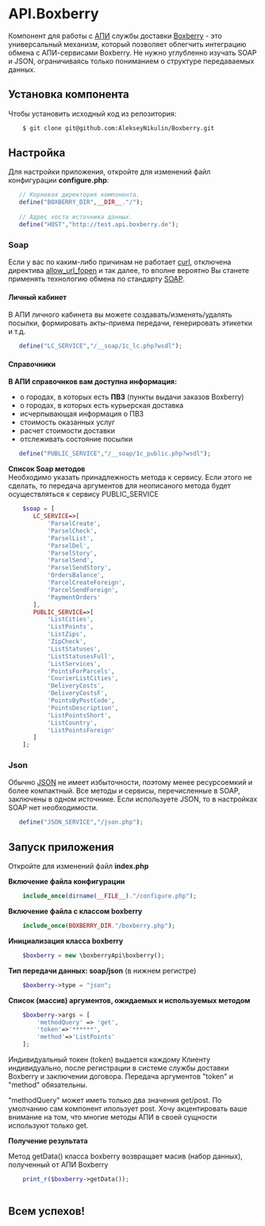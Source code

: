 # API.Boxberry
Компонент для работы с [АПИ](http://api.boxberry.de) службы доставки [Boxberry](http://boxberry.ru) - это универсальный механизм, который позволяет облегчить интеграцию обмена с АПИ-сервисами Boxberry. Не нужно углубленно изучать SOAP и JSON, ограничиваясь только пониманием о структуре передаваемых данных.

## Установка компонента
Чтобы установить исходный код из репозитория:
```sh
    $ git clone git@github.com:AlekseyNikulin/Boxberry.git    
```
    
## Настройка
Для настройки приложения, откройте для изменений файл конфигурации **configure.php**:   
```php   
   // Корневая директория компонента. 
   define("BOXBERRY_DIR",__DIR__."/");
   
   // Адрес хоста источника данных.
   define("HOST","http://test.api.boxberry.de");   
```
   
### Soap   
Если у вас по каким-либо причинам не работает [curl](http://php.net/manual/ru/book.curl.php), 
отключена директива [allow_url_fopen](http://www.php.net/manual/ru/filesystem.configuration.php#ini.allow-url-fopen) и так далее,
то вполне вероятно Вы станете применять технологию обмена по стандарту [SOAP](http://www.tutorialspoint.com/soap/what_is_soap.htm).
    
#### Личный кабинет
В АПИ личного кабинета вы можете создавать/изменять/удалять посылки, формировать акты-приема передачи, 
генерировать этикетки и т.д.   
```php   
   define("LC_SERVICE","/__soap/1c_lc.php?wsdl");   
```
   
#### Справочники
**В АПИ справочнков вам доступна информация:** 
   - о городах, в которых есть **ПВЗ** (пункты выдачи заказов Boxberry)
   - о городах, в которых есть курьерская доставка
   - исчерпывающая информация о ПВЗ
   - стоимость оказанных услуг
   - расчет стоимости доставки
   - отслеживать состояние посылки    
```php   
   define("PUBLIC_SERVICE","/__soap/1c_public.php?wsdl");   
```

**Список Soap методов**  
Необходимо указать принадлежность метода к сервису.
Если этого не сделать, то передача аргументов для неописаного метода будет осуществляться к сервису PUBLIC_SERVICE      
```php   
    $soap = [
       LC_SERVICE=>[
           'ParselCreate',
           'ParselCheck',
           'ParselList',
           'ParselDel',
           'ParselStory',
           'ParselSend',
           'ParselSendStory',
           'OrdersBalance',           
           'ParcelCreateForeign',
           'ParcelSendForeign',
           'PaymentOrders'
       ],
       PUBLIC_SERVICE=>[
           'ListCities',
           'ListPoints',
           'ListZips',
           'ZipCheck',
           'ListStatuses',
           'ListStatusesFull',
           'ListServices',
           'PointsForParcels',
           'CourierListCities',
           'DeliveryCosts',
           'DeliveryCostsF',
           'PointsByPostCode',
           'PointsDescription',
           'ListPointsShort',
           'ListCountry',
           'ListPointsForeign'
       ]
    ];   
```
   
### Json
Обычно [JSON](http://www.w3schools.com/json/) не имеет избыточности, поэтому менее ресурсоемкий 
и более компактный. Все методы и сервисы, перечисленные в SOAP, заключены в одном источнике. 
Если используете JSON, то в настройках SOAP нет необходимости. 
```php         
   define("JSON_SERVICE","/json.php");            
```
   
## Запуск приложения
Откройте для изменений файл **index.php**

**Включение файла конфигурации**
```php    
    include_once(dirname(__FILE__)."/configure.php");    
```

**Включение файла с классом boxberry**
```php
    include_once(BOXBERRY_DIR."/boxberry.php");    
```

**Инициализация класса boxberry**
```php    
    $boxberry = new \boxberryApi\boxberry();        
```
    
**Тип передачи данных: soap/json** (в нижнем регистре)
```php
    $boxberry->type = "json";    
```
    
**Список (массив) аргументов, ожидаемых и используемых методом**
```php
    $boxberry->args = [
        'methodQuery' => 'get',
        'token'=>'******',
        'method'=>'ListPoints'
    ];    
```
Индивидуальный токен (token) выдается каждому Клиенту индивидуально, после регистрации в системе службы доставки Boxberry 
и заключении договора. Передача аргументов "token" и "method" обязательны. 

"methodQuery" может иметь только два значения get/post. По умолчанию сам компонент ипользует post.
Хочу акцентировать ваше внимание на том, что многие методы АПИ в своей сущности используют только get. 

**Получение результата**

Метод getData() класса boxberry возвращает масив (набор данных), полученный от АПИ Boxberry 
```php
    print_r($boxberry->getData());
    
```

## Всем успехов!

